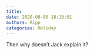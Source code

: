 ```yaml
---
title: 
date: 2020-08-06 18:10:01
authors: Ripp
categories: Holiday
---
```


 Then why doesn’t Jack explain it?